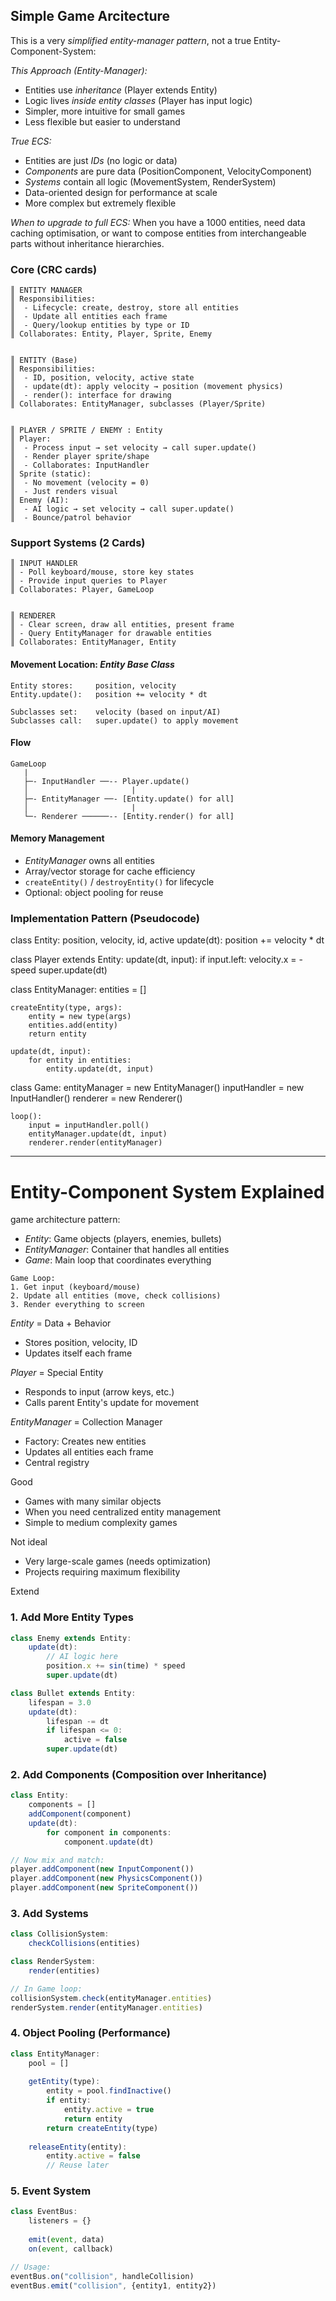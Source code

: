 
## Simple Game Arcitecture

This is a very *simplified entity-manager pattern*,
not a true Entity-Component-System:

*This Approach (Entity-Manager):*
- Entities use *inheritance* (Player extends Entity)
- Logic lives *inside entity classes* (Player has input logic)
- Simpler, more intuitive for small games
- Less flexible but easier to understand

*True ECS:*
- Entities are just *IDs* (no logic or data)
- *Components* are pure data (PositionComponent, VelocityComponent)
- *Systems* contain all logic (MovementSystem, RenderSystem)
- Data-oriented design for performance at scale
- More complex but extremely flexible

*When to upgrade to full ECS:* When you have a 1000 entities,
need data caching optimisation, or want to compose entities from
interchangeable parts without inheritance hierarchies.


### Core  (CRC cards)

```
║ ENTITY MANAGER
║ Responsibilities:
║  - Lifecycle: create, destroy, store all entities
║  - Update all entities each frame
║  - Query/lookup entities by type or ID
║ Collaborates: Entity, Player, Sprite, Enemy


║ ENTITY (Base)
║ Responsibilities:
║  - ID, position, velocity, active state
║  - update(dt): apply velocity → position (movement physics)
║  - render(): interface for drawing
║ Collaborates: EntityManager, subclasses (Player/Sprite)


║ PLAYER / SPRITE / ENEMY : Entity
║ Player:
║  - Process input → set velocity → call super.update()
║  - Render player sprite/shape
║  - Collaborates: InputHandler
║ Sprite (static):
║  - No movement (velocity = 0)
║  - Just renders visual
║ Enemy (AI):
║  - AI logic → set velocity → call super.update()
║  - Bounce/patrol behavior
```

### Support Systems (2 Cards)

```
║ INPUT HANDLER
║ - Poll keyboard/mouse, store key states
║ - Provide input queries to Player
║ Collaborates: Player, GameLoop


║ RENDERER
║ - Clear screen, draw all entities, present frame
║ - Query EntityManager for drawable entities
║ Collaborates: EntityManager, Entity
```




#### Movement Location: *Entity Base Class*

```
Entity stores:     position, velocity
Entity.update():   position += velocity * dt

Subclasses set:    velocity (based on input/AI)
Subclasses call:   super.update() to apply movement
```

#### Flow
```
GameLoop
   |
   ├─- InputHandler ──-- Player.update()
   │                       |
   ├─- EntityManager ──- [Entity.update() for all]
   │                       |
   └─- Renderer ──────-- [Entity.render() for all]
```

#### Memory Management

- *EntityManager* owns all entities
- Array/vector storage for cache efficiency
- `createEntity()` / `destroyEntity()` for lifecycle
- Optional: object pooling for reuse



### Implementation Pattern (Pseudocode)


class Entity:
    position, velocity, id, active
    update(dt):
        position += velocity * dt

class Player extends Entity:
    update(dt, input):
        if input.left: velocity.x = -speed
        super.update(dt)

class EntityManager:
    entities = []
    
    createEntity(type, args):
        entity = new type(args)
        entities.add(entity)
        return entity
    
    update(dt, input):
        for entity in entities:
            entity.update(dt, input)

class Game:
    entityManager = new EntityManager()
    inputHandler = new InputHandler()
    renderer = new Renderer()
    
    loop():
        input = inputHandler.poll()
        entityManager.update(dt, input)
        renderer.render(entityManager)




-----

# Entity-Component System Explained

game architecture pattern:
- *Entity*: Game objects (players, enemies, bullets)
- *EntityManager*: Container that handles all entities
- *Game*: Main loop that coordinates everything


```
Game Loop:
1. Get input (keyboard/mouse)
2. Update all entities (move, check collisions)
3. Render everything to screen
```

*Entity* = Data + Behavior
- Stores position, velocity, ID
- Updates itself each frame

*Player* = Special Entity
- Responds to input (arrow keys, etc.)
- Calls parent Entity's update for movement

*EntityManager* = Collection Manager
- Factory: Creates new entities
- Updates all entities each frame
- Central registry



Good
- Games with many similar objects
- When you need centralized entity management
- Simple to medium complexity games

Not ideal
- Very large-scale games (needs optimization)
- Projects requiring maximum flexibility


Extend

### **1. Add More Entity Types**
```javascript
class Enemy extends Entity:
    update(dt):
        // AI logic here
        position.x += sin(time) * speed
        super.update(dt)

class Bullet extends Entity:
    lifespan = 3.0
    update(dt):
        lifespan -= dt
        if lifespan <= 0:
            active = false
        super.update(dt)
```

### **2. Add Components (Composition over Inheritance)**
```javascript
class Entity:
    components = []
    addComponent(component)
    update(dt):
        for component in components:
            component.update(dt)

// Now mix and match:
player.addComponent(new InputComponent())
player.addComponent(new PhysicsComponent())
player.addComponent(new SpriteComponent())
```

### **3. Add Systems**
```javascript
class CollisionSystem:
    checkCollisions(entities)

class RenderSystem:
    render(entities)

// In Game loop:
collisionSystem.check(entityManager.entities)
renderSystem.render(entityManager.entities)
```

### **4. Object Pooling** (Performance)
```javascript
class EntityManager:
    pool = []
    
    getEntity(type):
        entity = pool.findInactive()
        if entity:
            entity.active = true
            return entity
        return createEntity(type)
    
    releaseEntity(entity):
        entity.active = false
        // Reuse later
```

### **5. Event System**
```javascript
class EventBus:
    listeners = {}
    
    emit(event, data)
    on(event, callback)

// Usage:
eventBus.on("collision", handleCollision)
eventBus.emit("collision", {entity1, entity2})
```

